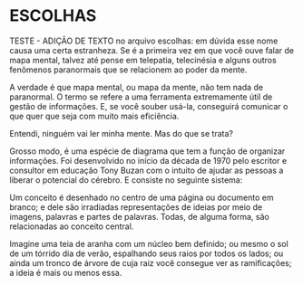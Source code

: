 # ESCOLHAS
TESTE - ADIÇÃO DE TEXTO no arquivo escolhas: em dúvida esse nome causa uma certa estranheza. Se é a primeira vez em que você ouve falar de mapa mental, talvez até pense em telepatia, telecinésia e alguns outros fenômenos paranormais que se relacionem ao poder da mente.

A verdade é que mapa mental, ou mapa da mente, não tem nada de paranormal. O termo se refere a uma ferramenta extremamente útil de gestão de informações. E, se você souber usá-la, conseguirá comunicar o que quer que seja com muito mais eficiência.

Entendi, ninguém vai ler minha mente. Mas do que se trata?

Grosso modo, é uma espécie de diagrama que tem a função de organizar informações. Foi desenvolvido no início da década de 1970 pelo escritor e consultor em educação Tony Buzan com o intuito de ajudar as pessoas a liberar o potencial do cérebro. E consiste no seguinte sistema:

Um conceito é desenhado no centro de uma página ou documento em branco; e dele são irradiadas representações de ideias por meio de imagens, palavras e partes de palavras. Todas, de alguma forma, são relacionadas ao conceito central.

Imagine uma teia de aranha com um núcleo bem definido; ou mesmo o sol de um tórrido dia de verão, espalhando seus raios por todos os lados; ou ainda um tronco de árvore de cuja raiz você consegue ver as ramificações; a ideia é mais ou menos essa.
